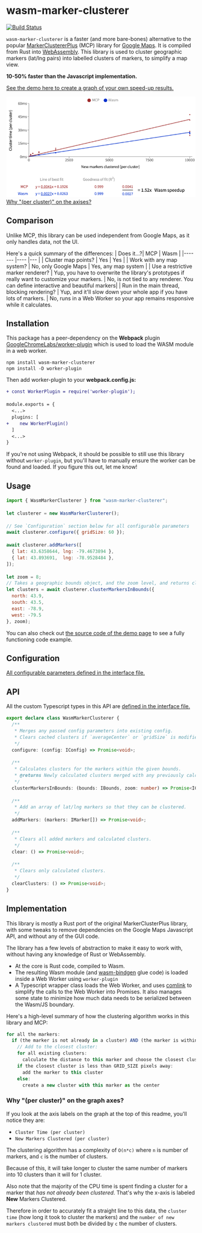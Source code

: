 # wasm-marker-clusterer

[![Build Status](https://travis-ci.org/stefan2718/wasm-marker-clusterer.svg?branch=master)](https://travis-ci.org/stefan2718/wasm-marker-clusterer)

`wasm-marker-clusterer` is a faster (and more bare-bones) alternative to the popular [MarkerClustererPlus](https://github.com/googlemaps/v3-utility-library/tree/master/markerclustererplus) (MCP) library for [Google Maps](https://developers.google.com/maps/documentation/javascript/marker-clustering). It is compiled from Rust into [WebAssembly](https://developer.mozilla.org/en-US/docs/WebAssembly). This library is used to cluster geographic markers (lat/lng pairs) into labelled clusters of markers, to simplify a map view.

**10-50% faster than the Javascript implementation.**

[See the demo here to create a graph of your own speed-up results.](https://stefanbattiston.com/lab/webassembly-marker-clusterer)

![Graph showing 8x speedup for wasm-marker-clusterer compared to javascript MarkerClustererPlus](./wasm-vs-mcp-graph.png)
[Why "(per cluster)" on the axises?](#why-per-cluster-on-the-graph-axes)

## Comparison

Unlike MCP, this library can be used independent from Google Maps, as it only handles data, not the UI.

Here's a quick summary of the differences:
| Does it...?| MCP | Wasm |
|-------	  |----	|---	|
| Cluster map points? | Yes | Yes |
| Work with any map system? | No, only Google Maps | Yes, any map system |
| Use a restrictive marker renderer? | Yup, you have to overwrite the library's prototypes if really want to customize your markers. | No, is not tied to any renderer. You can define interactive and beautiful markers|
| Run in the main thread, blocking rendering? | Yup, and it'll slow down your whole app if you have lots of markers. | No, runs in a Web Worker so your app remains responsive while it calculates.

## Installation
This package has a peer-dependency on the **Webpack** plugin [GoogleChromeLabs/worker-plugin](https://github.com/GoogleChromeLabs/worker-plugin) which is used to load the WASM module in a web worker.

```shell
npm install wasm-marker-clusterer
npm install -D worker-plugin
```

Then add worker-plugin to your **webpack.config.js:**

```diff
+ const WorkerPlugin = require('worker-plugin');

module.exports = {
  <...>
  plugins: [
+    new WorkerPlugin()
  ]
  <...>
}
```

If you're not using Webpack, it should be possible to still use this library without `worker-plugin`, but you'll have to manually ensure the worker can be found and loaded. If you figure this out, let me know!

## Usage

```javascript
import { WasmMarkerClusterer } from "wasm-marker-clusterer";

let clusterer = new WasmMarkerClusterer();

// See `Configuration` section below for all configurable parameters
await clusterer.configure({ gridSize: 60 });

await clusterer.addMarkers([
  { lat: 43.6358644, lng: -79.4673894 },
  { lat: 43.893691,  lng: -78.9528484 },
]);

let zoom = 8;
// Takes a geographic bounds object, and the zoom level, and returns clusters that are within it.
let clusters = await clusterer.clusterMarkersInBounds({
  north: 43.9,
  south: 43.5,
  east: -78.9,
  west: -79.5
}, zoom);
```

You can also check out [the source code of the demo page](https://github.com/stefan2718/personal-website/blob/v1.1.0/src/components/lab/WasmMap.tsx) to see a fully functioning code example.

## Configuration

[All configurable parameters defined in the interface file.](./js/interfaces.ts)

## API

All the custom Typescript types in this API are [defined in the interface file.](./js/interfaces.ts)

```typescript
export declare class WasmMarkerClusterer {
  /**
   * Merges any passed config parameters into existing config.
   * Clears cached clusters if `averageCenter` or `gridSize` is modified.
   */
  configure: (config: IConfig) => Promise<void>;

  /**
   * Calculates clusters for the markers within the given bounds.
   * @returns Newly calculated clusters merged with any previously calculated clusters
   */
  clusterMarkersInBounds: (bounds: IBounds, zoom: number) => Promise<ICluster[]>;

  /**
   * Add an array of lat/lng markers so that they can be clustered.
   */
  addMarkers: (markers: IMarker[]) => Promise<void>;

  /**
   * Clears all added markers and calculated clusters.
   */
  clear: () => Promise<void>;

  /**
   * Clears only calculated clusters.
   */
  clearClusters: () => Promise<void>;
}
```

## Implementation

This library is mostly a Rust port of the original MarkerClusterPlus library, with some tweaks to remove dependencies on the Google Maps Javascript API, and without any of the GUI code.

The library has a few levels of abstraction to make it easy to work with, without having any knowledge of Rust or WebAssembly.

- At the core is Rust code, compiled to Wasm.
- The resulting Wasm module (and [wasm-bindgen](https://github.com/rustwasm/wasm-bindgen) glue code) is loaded inside a Web Worker using `worker-plugin`
- A Typescript wrapper class loads the Web Worker, and uses [comlink](https://github.com/GoogleChromeLabs/comlink) to simplify the calls to the Web Worker into Promises. It also manages some state to minimize how much data needs to be serialized between the Wasm/JS boundary.

Here's a high-level summary of how the clustering algorithm works in this library and MCP:

```javascript
for all the markers:
  if (the marker is not already in a cluster) AND (the marker is within the requested map bounds):
    // Add to the closest cluster:
    for all existing clusters:
      calculate the distance to this marker and choose the closest cluster
    if the closest cluster is less than GRID_SIZE pixels away:
      add the marker to this cluster
    else:
      create a new cluster with this marker as the center
```

### Why "(per cluster)" on the graph axes?

If you look at the axis labels on the graph at the top of this readme, you'll notice they are:

- `Cluster Time (per cluster)`
- `New Markers Clustered (per cluster)`

The clustering algorithm has a complexity of `O(n*c)` where `n` is number of markers, and `c` is the number of clusters. 

Because of this, it will take longer to cluster the same number of markers into 10 clusters than it will for 1 cluster.

Also note that the majority of the CPU time is spent finding a cluster for a marker that _has not already been clustered_. That's why the x-axis is labeled **New** Markers Clustered.

Therefore in order to accurately fit a straight line to this data, the `cluster time` (how long it took to cluster the markers) and the `number of new markers clustered` must both be divided by `c` the number of clusters. 

